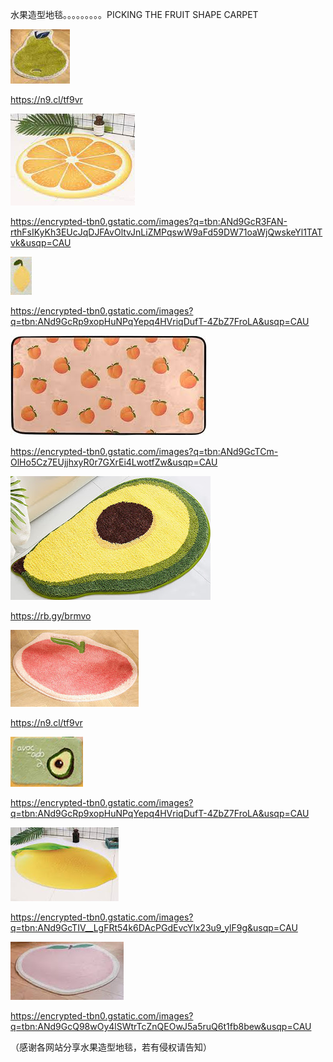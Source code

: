 水果造型地毯。。。。。。。。。PICKING THE FRUIT SHAPE CARPET


![鸭梨小地毯](https://github.com/ywangnccu/ywang/blob/main/images/rug/RugPear.jpg)

https://n9.cl/tf9vr


![柠檬小地毯](https://github.com/ywangnccu/ywang/blob/main/images/rug/RugLemon.jpg)

https://encrypted-tbn0.gstatic.com/images?q=tbn:ANd9GcR3FAN-rthFsIKyKh3EUcJqDJFAvOltvJnLiZMPqswW9aFd59DW71oaWjQwskeYl1TATvk&usqp=CAU


![柠檬小地毯](https://github.com/ywangnccu/ywang/blob/main/images/rug/RugLemon1.jpg)

https://encrypted-tbn0.gstatic.com/images?q=tbn:ANd9GcRp9xopHuNPqYepq4HVriqDufT-4ZbZ7FroLA&usqp=CAU


![桃子小地毯](https://github.com/ywangnccu/ywang/blob/main/images/rug/RugPeachSmall.jpg)

https://encrypted-tbn0.gstatic.com/images?q=tbn:ANd9GcTCm-OlHo5Cz7EUjjhxyR0r7GXrEi4LwotfZw&usqp=CAU


![油梨小地毯](https://github.com/ywangnccu/ywang/blob/main/images/rug/RugAvocado.jpg)

https://rb.gy/brmvo


![桃子小地毯](https://github.com/ywangnccu/ywang/blob/main/images/rug/RugPeach.jpg)

https://n9.cl/tf9vr


![油梨小地毯](https://github.com/ywangnccu/ywang/blob/main/images/rug/RugAvocado1.jpg)

https://encrypted-tbn0.gstatic.com/images?q=tbn:ANd9GcRp9xopHuNPqYepq4HVriqDufT-4ZbZ7FroLA&usqp=CAU


![柠檬小地毯](https://github.com/ywangnccu/ywang/blob/main/images/rug/RugLemon3.jpg)

https://encrypted-tbn0.gstatic.com/images?q=tbn:ANd9GcTIV__LgFRt54k6DAcPGdEvcYlx23u9_ylF9g&usqp=CAU


![桃子小地毯](https://github.com/ywangnccu/ywang/blob/main/images/rug/RugPeach1.jpg)

https://encrypted-tbn0.gstatic.com/images?q=tbn:ANd9GcQ98wOy4lSWtrTcZnQEOwJ5a5ruQ6t1fb8bew&usqp=CAU


（感谢各网站分享水果造型地毯，若有侵权请告知）
